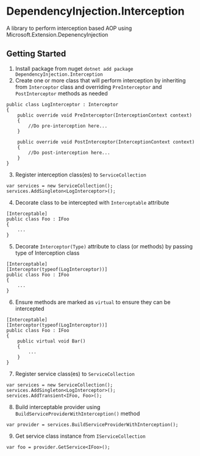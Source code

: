 # DependencyInjection.Interception
A library to perform interception based AOP using Microsoft.Extension.DepenencyInjection
## Getting Started
1. Install package from nuget `dotnet add package DependencyInjection.Interception`
2. Create one or more class that will perform interception by inheriting from `Interceptor` class and overriding `PreInterceptor` and `PostInterceptor` methods as needed
```
public class LogInterceptor : Interceptor
{
    public override void PreInterceptor(InterceptionContext context)
    {
        //Do pre-interception here...
    }

    public override void PostInterceptor(InterceptionContext context)
    {
        //Do post-interception here...
    }
}
```
3. Register interception class(es) to `ServiceCollection`
```
var services = new ServiceCollection();
services.AddSingleton<LogInterceptor>();
```
4. Decorate class to be intercepted with `Interceptable` attribute
```
[Interceptable]
public class Foo : IFoo
{
    ...
}
```
5. Decorate `Interceptor(Type)` attribute to class (or methods) by passing type of Interception class
```
[Interceptable]
[Interceptor(typeof(LogInterceptor))]
public class Foo : IFoo
{
    ...
}
```
6. Ensure methods are marked as `virtual` to ensure they can be intercepted
```
[Interceptable]
[Interceptor(typeof(LogInterceptor))]
public class Foo : IFoo
{
    public virtual void Bar()
    {
        ...
    }
}
```
7. Register service class(es) to `ServiceCollection`
```
var services = new ServiceCollection();
services.AddSingleton<LogInterceptor>();
services.AddTransient<IFoo, Foo>();
```
8. Build interceptable provider using `BuildServiceProviderWithInterception()` method
```
var provider = services.BuildServiceProviderWithInterception();
```
9. Get service class instance from `IServiceCollection`
```
var foo = provider.GetService<IFoo>();
```